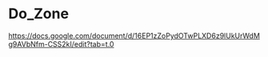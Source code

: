 # Do_Zone

https://docs.google.com/document/d/16EP1zZoPydOTwPLXD6z9lUkUrWdMg9AVbNfm-CSS2kI/edit?tab=t.0
